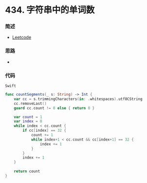 # 434. 字符串中的单词数

### 简述

- [Leetcode](https://leetcode-cn.com/problems/number-of-segments-in-a-string/)

### 思路

- 

### 代码

`Swift`

```swift
func countSegments(_ s: String) -> Int {
    var cc = s.trimmingCharacters(in: .whitespaces).utf8CString
    cc.removeLast()
    guard cc.count != 0 else { return 0 }

    var count = 1
    var index = 0
    while index < cc.count {
        if cc[index] == 32 {
            count += 1
            while index+1 < cc.count && cc[index+1] == 32 {
                index += 1
            }
        }
        index += 1
    }
    
    return count
}
```